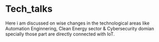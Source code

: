 # Tech_talks
Here i am discussed on wise changes in the technological areas like Automation Enginnering, Clean Energy sector & Cybersecurity domian specially those part are directly connected with IoT.  

